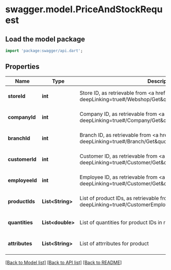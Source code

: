 # swagger.model.PriceAndStockRequest

## Load the model package
```dart
import 'package:swagger/api.dart';
```

## Properties
Name | Type | Description | Notes
------------ | ------------- | ------------- | -------------
**storeId** | **int** | Store ID, as retrievable from &lt;a href&#x3D;\&quot;?deepLinking&#x3D;true#/Webshop/Get\&quot;&gt;/api/Webshop&lt;/a&gt; | [optional] [default to null]
**companyId** | **int** | Company ID, as retrievable from &lt;a href&#x3D;\&quot;?deepLinking&#x3D;true#/Company/Get\&quot;&gt;/api/Company&lt;/a&gt; | [optional] [default to null]
**branchId** | **int** | Branch ID, as retrievable from &lt;a href&#x3D;\&quot;?deepLinking&#x3D;true#/Branch/Get\&quot;&gt;/api/Branch&lt;/a&gt; | [optional] [default to null]
**customerId** | **int** | Customer ID, as retrievable from &lt;a href&#x3D;\&quot;?deepLinking&#x3D;true#/Customer/Get\&quot;&gt;/api/Customer&lt;/a&gt; | [optional] [default to null]
**employeeId** | **int** | Employee ID, as retrievable from &lt;a href&#x3D;\&quot;?deepLinking&#x3D;true#/Customer/Get\&quot;&gt;/api/Customer&lt;/a&gt; | [optional] [default to null]
**productIds** | **List&lt;String&gt;** | List of product IDs, as retrievable from &lt;a href&#x3D;\&quot;?deepLinking&#x3D;true#/CustomerEmployee/Get\&quot;&gt;/api/Product&lt;/a&gt; | [optional] [default to []]
**quantities** | **List&lt;double&gt;** | List of quantities for product IDs in request | [optional] [default to []]
**attributes** | **List&lt;String&gt;** | List of attrributes for product | [optional] [default to []]

[[Back to Model list]](../README.md#documentation-for-models) [[Back to API list]](../README.md#documentation-for-api-endpoints) [[Back to README]](../README.md)


